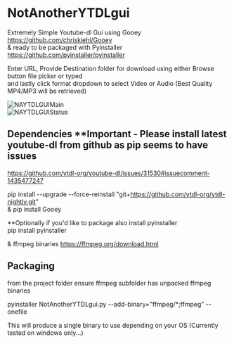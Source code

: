 # NotAnotherYTDLgui
Extremely Simple Youtube-dl Gui using Gooey https://github.com/chriskiehl/Gooey   
 &amp; ready to be packaged with Pyinstaller https://github.com/pyinstaller/pyinstaller    
   
Enter URL, Provide Destination folder for download using either Browse button file picker or typed  
and lastly click format dropdown to select Video or Audio (Best Quality MP4/MP3 will be retrieved)

![NAYTDLGUIMain](https://github.com/TypeOfPrototype/NotAnotherYTDLgui/assets/37871605/8ad3b2c6-fad6-43d5-89d9-4f08e32762a6)  
![NAYTDLGUIStatus](https://github.com/TypeOfPrototype/NotAnotherYTDLgui/assets/37871605/22e73539-bac4-4a43-a6ba-de388b8bb3d6)


## Dependencies **Important - Please install latest youtube-dl from github as pip seems to have issues
https://github.com/ytdl-org/youtube-dl/issues/31530#issuecomment-1435477247  
  
pip install --upgrade --force-reinstall "git+https://github.com/ytdl-org/ytdl-nightly.git"  
& pip install Gooey  
  
**Optionally if you'd like to package also install pyinstaller  
pip install pyinstaller    
  
& ffmpeg binaries https://ffmpeg.org/download.html  

## Packaging 
from the project folder ensure ffmpeg subfolder has unpacked ffmpeg binaries  
  
pyinstaller NotAnotherYTDLgui.py --add-binary="ffmpeg/*;ffmpeg" --onefile   
  
This will produce a single binary to use depending on your OS (Currently tested on windows only...)
